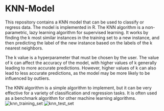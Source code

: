 # KNN-Model
This repository contains a KNN model that can be used to classify or regress data. The model is implemented in R.
The KNN algorithm is a non-parametric, lazy learning algorithm for supervised learning. It works by finding the k most similar instances in the training set to a new instance, and then predicting the label of the new instance based on the labels of the k nearest neighbors.

The k value is a hyperparameter that must be chosen by the user. The value of k can affect the accuracy of the model,
with higher values of k generally leading to more accurate predictions. However, higher values of k can also lead to less accurate predictions, as the model may be more likely to be influenced by outliers.

The KNN algorithm is a simple algorithm to implement, but it can be very effective for a variety of classification and regression tasks. It is often used as a benchmark algorithm for other machine learning algorithms.
![knn_training_set](https://github.com/sriragavip/KNN-Model/assets/110242376/09ce500a-2114-4913-9636-145563690459)
![knn_test_set](https://github.com/sriragavip/KNN-Model/assets/110242376/09bcd60d-2a05-48ad-b54e-9141b22aff2d)
